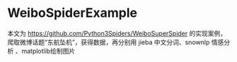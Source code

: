 # WeiboSpiderExample
本文为 https://github.com/Python3Spiders/WeiboSuperSpider 的实现案例，爬取微博话题“东航坠机”，获得数据，再分别用 jieba 中文分词、snownlp 情感分析 、matplotlib绘制图片
